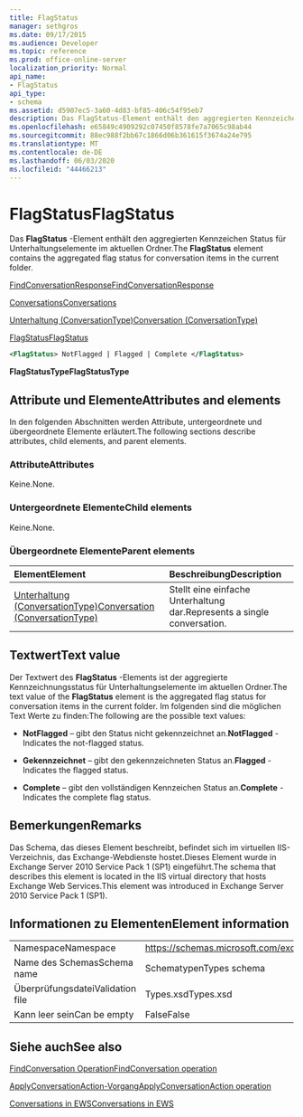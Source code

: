 ```yaml
---
title: FlagStatus
manager: sethgros
ms.date: 09/17/2015
ms.audience: Developer
ms.topic: reference
ms.prod: office-online-server
localization_priority: Normal
api_name:
- FlagStatus
api_type:
- schema
ms.assetid: d5907ec5-3a60-4d83-bf85-406c54f95eb7
description: Das FlagStatus-Element enthält den aggregierten Kennzeichen Status für Unterhaltungselemente im aktuellen Ordner.
ms.openlocfilehash: e65849c4909292c07450f8578fe7a7065c98ab44
ms.sourcegitcommit: 88ec988f2bb67c1866d06b361615f3674a24e795
ms.translationtype: MT
ms.contentlocale: de-DE
ms.lasthandoff: 06/03/2020
ms.locfileid: "44466213"
---
```

# <a name="flagstatus"></a><span data-ttu-id="5096c-103">FlagStatus</span><span class="sxs-lookup"><span data-stu-id="5096c-103">FlagStatus</span></span>

<span data-ttu-id="5096c-104">Das **FlagStatus** -Element enthält den aggregierten Kennzeichen Status für Unterhaltungselemente im aktuellen Ordner.</span><span class="sxs-lookup"><span data-stu-id="5096c-104">The **FlagStatus** element contains the aggregated flag status for conversation items in the current folder.</span></span> 
  
[<span data-ttu-id="5096c-105">FindConversationResponse</span><span class="sxs-lookup"><span data-stu-id="5096c-105">FindConversationResponse</span></span>](findconversationresponse.md)
  
[<span data-ttu-id="5096c-106">Conversations</span><span class="sxs-lookup"><span data-stu-id="5096c-106">Conversations</span></span>](conversations-ex15websvcsotherref.md)
  
[<span data-ttu-id="5096c-107">Unterhaltung (ConversationType)</span><span class="sxs-lookup"><span data-stu-id="5096c-107">Conversation (ConversationType)</span></span>](conversation-conversationtype.md)
  
[<span data-ttu-id="5096c-108">FlagStatus</span><span class="sxs-lookup"><span data-stu-id="5096c-108">FlagStatus</span></span>](flagstatus.md)
  
```XML
<FlagStatus> NotFlagged | Flagged | Complete </FlagStatus>
```

 <span data-ttu-id="5096c-109">**FlagStatusType**</span><span class="sxs-lookup"><span data-stu-id="5096c-109">**FlagStatusType**</span></span>
## <a name="attributes-and-elements"></a><span data-ttu-id="5096c-110">Attribute und Elemente</span><span class="sxs-lookup"><span data-stu-id="5096c-110">Attributes and elements</span></span>

<span data-ttu-id="5096c-111">In den folgenden Abschnitten werden Attribute, untergeordnete und übergeordnete Elemente erläutert.</span><span class="sxs-lookup"><span data-stu-id="5096c-111">The following sections describe attributes, child elements, and parent elements.</span></span>
  
### <a name="attributes"></a><span data-ttu-id="5096c-112">Attribute</span><span class="sxs-lookup"><span data-stu-id="5096c-112">Attributes</span></span>

<span data-ttu-id="5096c-113">Keine.</span><span class="sxs-lookup"><span data-stu-id="5096c-113">None.</span></span>
  
### <a name="child-elements"></a><span data-ttu-id="5096c-114">Untergeordnete Elemente</span><span class="sxs-lookup"><span data-stu-id="5096c-114">Child elements</span></span>

<span data-ttu-id="5096c-115">Keine.</span><span class="sxs-lookup"><span data-stu-id="5096c-115">None.</span></span>
  
### <a name="parent-elements"></a><span data-ttu-id="5096c-116">Übergeordnete Elemente</span><span class="sxs-lookup"><span data-stu-id="5096c-116">Parent elements</span></span>

|<span data-ttu-id="5096c-117">**Element**</span><span class="sxs-lookup"><span data-stu-id="5096c-117">**Element**</span></span>|<span data-ttu-id="5096c-118">**Beschreibung**</span><span class="sxs-lookup"><span data-stu-id="5096c-118">**Description**</span></span>|
|:-----|:-----|
|[<span data-ttu-id="5096c-119">Unterhaltung (ConversationType)</span><span class="sxs-lookup"><span data-stu-id="5096c-119">Conversation (ConversationType)</span></span>](conversation-conversationtype.md) <br/> |<span data-ttu-id="5096c-120">Stellt eine einfache Unterhaltung dar.</span><span class="sxs-lookup"><span data-stu-id="5096c-120">Represents a single conversation.</span></span>  <br/> |
   
## <a name="text-value"></a><span data-ttu-id="5096c-121">Textwert</span><span class="sxs-lookup"><span data-stu-id="5096c-121">Text value</span></span>

<span data-ttu-id="5096c-122">Der Textwert des **FlagStatus** -Elements ist der aggregierte Kennzeichnungsstatus für Unterhaltungselemente im aktuellen Ordner.</span><span class="sxs-lookup"><span data-stu-id="5096c-122">The text value of the **FlagStatus** element is the aggregated flag status for conversation items in the current folder.</span></span> <span data-ttu-id="5096c-123">Im folgenden sind die möglichen Text Werte zu finden:</span><span class="sxs-lookup"><span data-stu-id="5096c-123">The following are the possible text values:</span></span> 
  
- <span data-ttu-id="5096c-124">**NotFlagged** – gibt den Status nicht gekennzeichnet an.</span><span class="sxs-lookup"><span data-stu-id="5096c-124">**NotFlagged** - Indicates the not-flagged status.</span></span> 
    
- <span data-ttu-id="5096c-125">**Gekennzeichnet** – gibt den gekennzeichneten Status an.</span><span class="sxs-lookup"><span data-stu-id="5096c-125">**Flagged** - Indicates the flagged status.</span></span> 
    
- <span data-ttu-id="5096c-126">**Complete** – gibt den vollständigen Kennzeichen Status an.</span><span class="sxs-lookup"><span data-stu-id="5096c-126">**Complete** - Indicates the complete flag status.</span></span> 
    
## <a name="remarks"></a><span data-ttu-id="5096c-127">Bemerkungen</span><span class="sxs-lookup"><span data-stu-id="5096c-127">Remarks</span></span>

<span data-ttu-id="5096c-128">Das Schema, das dieses Element beschreibt, befindet sich im virtuellen IIS-Verzeichnis, das Exchange-Webdienste hostet.Dieses Element wurde in Exchange Server 2010 Service Pack 1 (SP1) eingeführt.</span><span class="sxs-lookup"><span data-stu-id="5096c-128">The schema that describes this element is located in the IIS virtual directory that hosts Exchange Web Services.This element was introduced in Exchange Server 2010 Service Pack 1 (SP1).</span></span>
  
## <a name="element-information"></a><span data-ttu-id="5096c-129">Informationen zu Elementen</span><span class="sxs-lookup"><span data-stu-id="5096c-129">Element information</span></span>

|||
|:-----|:-----|
|<span data-ttu-id="5096c-130">Namespace</span><span class="sxs-lookup"><span data-stu-id="5096c-130">Namespace</span></span>  <br/> |https://schemas.microsoft.com/exchange/services/2006/types  <br/> |
|<span data-ttu-id="5096c-131">Name des Schemas</span><span class="sxs-lookup"><span data-stu-id="5096c-131">Schema name</span></span>  <br/> |<span data-ttu-id="5096c-132">Schematypen</span><span class="sxs-lookup"><span data-stu-id="5096c-132">Types schema</span></span>  <br/> |
|<span data-ttu-id="5096c-133">Überprüfungsdatei</span><span class="sxs-lookup"><span data-stu-id="5096c-133">Validation file</span></span>  <br/> |<span data-ttu-id="5096c-134">Types.xsd</span><span class="sxs-lookup"><span data-stu-id="5096c-134">Types.xsd</span></span>  <br/> |
|<span data-ttu-id="5096c-135">Kann leer sein</span><span class="sxs-lookup"><span data-stu-id="5096c-135">Can be empty</span></span>  <br/> |<span data-ttu-id="5096c-136">False</span><span class="sxs-lookup"><span data-stu-id="5096c-136">False</span></span>  <br/> |
   
## <a name="see-also"></a><span data-ttu-id="5096c-137">Siehe auch</span><span class="sxs-lookup"><span data-stu-id="5096c-137">See also</span></span>



[<span data-ttu-id="5096c-138">FindConversation Operation</span><span class="sxs-lookup"><span data-stu-id="5096c-138">FindConversation operation</span></span>](findconversation-operation.md)
  
[<span data-ttu-id="5096c-139">ApplyConversationAction-Vorgang</span><span class="sxs-lookup"><span data-stu-id="5096c-139">ApplyConversationAction operation</span></span>](applyconversationaction-operation.md)


[<span data-ttu-id="5096c-140">Conversations in EWS</span><span class="sxs-lookup"><span data-stu-id="5096c-140">Conversations in EWS</span></span>](https://msdn.microsoft.com/library/91e64629-db6c-4c94-9dcb-d386232e8467%28Office.15%29.aspx)

